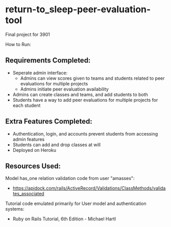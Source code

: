 # return-to_sleep-peer-evaluation-tool
Final project for 3901

How to Run:

## Requirements Completed:
* Seperate admin interface:
  * Admins can view scores given to teams and students related to peer evaluations for multiple projects
  * Admins initiate peer evaluation availability
* Admins can create classes and teams, and add students to both
* Students have a way to add peer evaluations for multiple projects for each student
## Extra Features Completed:
* Authentication, login, and accounts prevent students from accessing admin features
* Students can add and drop classes at will
* Deployed on Heroku
## Resources Used:
Model has_one relation validation code from user "amasses":
* https://apidock.com/rails/ActiveRecord/Validations/ClassMethods/validates_associated

Tutorial code emulated primarily for User model and authentication systems:
* Ruby on Rails Tutorial, 6th Edition - Michael Hartl
